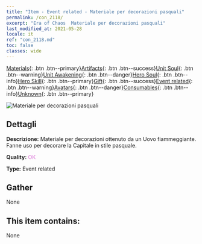 ```yaml
---
title: "Item - Event related - Materiale per decorazioni pasquali"
permalink: /con_2118/
excerpt: "Era of Chaos  Materiale per decorazioni pasquali"
last_modified_at: 2021-05-28
locale: it
ref: "con_2118.md"
toc: false
classes: wide
---
```

 [Materials](/ItemsIT/){: .btn .btn--primary}[Artifacts](/ItemsIT/Artifacts/){: .btn .btn--success}[Unit Soul](/ItemsIT/UnitSoul/){: .btn .btn--warning}[Unit Awakening](/ItemsIT/UnitAwakening/){: .btn .btn--danger}[Hero Soul](/ItemsIT/HeroSoul/){: .btn .btn--info}[Hero Skill](/ItemsIT/HeroSkill/){: .btn .btn--primary}[Gift](/ItemsIT/Gift/){: .btn .btn--success}[Event related](/ItemsIT/Events/){: .btn .btn--warning}[Avatars](/ItemsIT/Avatars/){: .btn .btn--danger}[Consumables](/ItemsIT/Consumables/){: .btn .btn--info}[Unknown](/ItemsIT/Unknown/){: .btn .btn--primary}

 ![Materiale per decorazioni pasquali](/images/t/i_690019.png)

## Dettagli
 **Descrizione:** Materiale per decorazioni ottenuto da un Uovo fiammeggiante. Fanne uso per decorare la Capitale in stile pasquale.

 **Quality:** <span style="color: #DA70D6">OK</span>

 **Type:** Event related

## Gather

  None

## This item contains:

  None

